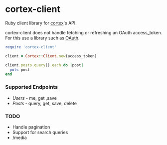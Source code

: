 # cortex-client
Ruby client library for [cortex](https://github.com/cb-talent-development/cortex)'s API.

cortex-client does not handle fetching or refreshing an OAuth access_token. For this use a library such as [OAuth](http://oauth.rubyforge.org/).

```ruby
require 'cortex-client'

client = Cortex::Client.new(access_token)

client.posts.query().each do |post|
  puts post
end
```

### Supported Endpoints

- *Users* - me, get ,save
- *Posts* - query, get, save, delete

### TODO
- Handle pagination
- Support for search queries
- /media
